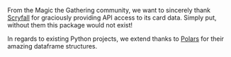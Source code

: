 From the Magic the Gathering community, we want to sincerely thank [Scryfall](https://scryfall.com/) for graciously providing API access to its card data. Simply put, without them this package would not exist!

In regards to existing Python projects, we extend thanks to [Polars](https://pola.rs/) for their amazing dataframe structures.